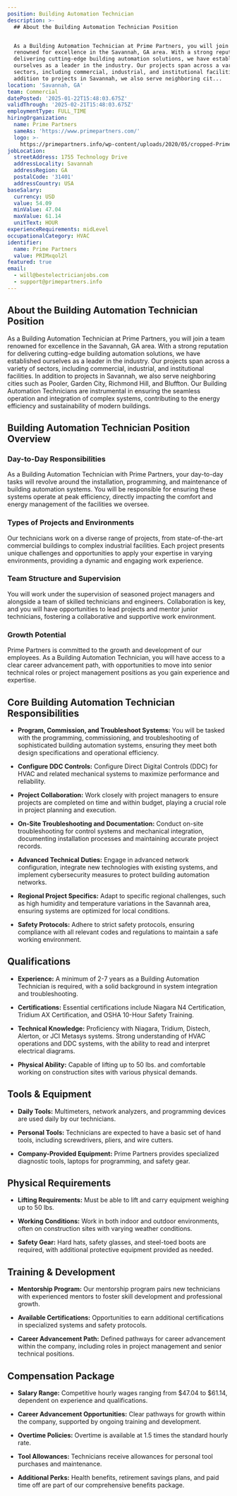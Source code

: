 ```yaml
---
position: Building Automation Technician
description: >-
  ## About the Building Automation Technician Position


  As a Building Automation Technician at Prime Partners, you will join a team
  renowned for excellence in the Savannah, GA area. With a strong reputation for
  delivering cutting-edge building automation solutions, we have established
  ourselves as a leader in the industry. Our projects span across a variety of
  sectors, including commercial, industrial, and institutional facilities. In
  addition to projects in Savannah, we also serve neighboring cit...
location: 'Savannah, GA'
team: Commercial
datePosted: '2025-01-22T15:48:03.675Z'
validThrough: '2025-02-21T15:48:03.675Z'
employmentType: FULL_TIME
hiringOrganization:
  name: Prime Partners
  sameAs: 'https://www.primepartners.com/'
  logo: >-
    https://primepartners.info/wp-content/uploads/2020/05/cropped-Prime-Partners-Logo-NO-BG-1.png
jobLocation:
  streetAddress: 1755 Technology Drive
  addressLocality: Savannah
  addressRegion: GA
  postalCode: '31401'
  addressCountry: USA
baseSalary:
  currency: USD
  value: 54.09
  minValue: 47.04
  maxValue: 61.14
  unitText: HOUR
experienceRequirements: midLevel
occupationalCategory: HVAC
identifier:
  name: Prime Partners
  value: PRIMxqol2l
featured: true
email:
  - will@bestelectricianjobs.com
  - support@primepartners.info
---
```




## About the Building Automation Technician Position

As a Building Automation Technician at Prime Partners, you will join a team renowned for excellence in the Savannah, GA area. With a strong reputation for delivering cutting-edge building automation solutions, we have established ourselves as a leader in the industry. Our projects span across a variety of sectors, including commercial, industrial, and institutional facilities. In addition to projects in Savannah, we also serve neighboring cities such as Pooler, Garden City, Richmond Hill, and Bluffton. Our Building Automation Technicians are instrumental in ensuring the seamless operation and integration of complex systems, contributing to the energy efficiency and sustainability of modern buildings.

## Building Automation Technician Position Overview

### Day-to-Day Responsibilities

As a Building Automation Technician with Prime Partners, your day-to-day tasks will revolve around the installation, programming, and maintenance of building automation systems. You will be responsible for ensuring these systems operate at peak efficiency, directly impacting the comfort and energy management of the facilities we oversee.

### Types of Projects and Environments

Our technicians work on a diverse range of projects, from state-of-the-art commercial buildings to complex industrial facilities. Each project presents unique challenges and opportunities to apply your expertise in varying environments, providing a dynamic and engaging work experience.

### Team Structure and Supervision

You will work under the supervision of seasoned project managers and alongside a team of skilled technicians and engineers. Collaboration is key, and you will have opportunities to lead projects and mentor junior technicians, fostering a collaborative and supportive work environment.

### Growth Potential

Prime Partners is committed to the growth and development of our employees. As a Building Automation Technician, you will have access to a clear career advancement path, with opportunities to move into senior technical roles or project management positions as you gain experience and expertise.

## Core Building Automation Technician Responsibilities

- **Program, Commission, and Troubleshoot Systems:** You will be tasked with the programming, commissioning, and troubleshooting of sophisticated building automation systems, ensuring they meet both design specifications and operational efficiency.
  
- **Configure DDC Controls:** Configure Direct Digital Controls (DDC) for HVAC and related mechanical systems to maximize performance and reliability.
  
- **Project Collaboration:** Work closely with project managers to ensure projects are completed on time and within budget, playing a crucial role in project planning and execution.

- **On-Site Troubleshooting and Documentation:** Conduct on-site troubleshooting for control systems and mechanical integration, documenting installation processes and maintaining accurate project records.

- **Advanced Technical Duties:** Engage in advanced network configuration, integrate new technologies with existing systems, and implement cybersecurity measures to protect building automation networks.

- **Regional Project Specifics:** Adapt to specific regional challenges, such as high humidity and temperature variations in the Savannah area, ensuring systems are optimized for local conditions.

- **Safety Protocols:** Adhere to strict safety protocols, ensuring compliance with all relevant codes and regulations to maintain a safe working environment.

## Qualifications

- **Experience:** A minimum of 2-7 years as a Building Automation Technician is required, with a solid background in system integration and troubleshooting.

- **Certifications:** Essential certifications include Niagara N4 Certification, Tridium AX Certification, and OSHA 10-Hour Safety Training.

- **Technical Knowledge:** Proficiency with Niagara, Tridium, Distech, Alerton, or JCI Metasys systems. Strong understanding of HVAC operations and DDC systems, with the ability to read and interpret electrical diagrams.

- **Physical Ability:** Capable of lifting up to 50 lbs. and comfortable working on construction sites with various physical demands.

## Tools & Equipment

- **Daily Tools:** Multimeters, network analyzers, and programming devices are used daily by our technicians.

- **Personal Tools:** Technicians are expected to have a basic set of hand tools, including screwdrivers, pliers, and wire cutters.

- **Company-Provided Equipment:** Prime Partners provides specialized diagnostic tools, laptops for programming, and safety gear.

## Physical Requirements

- **Lifting Requirements:** Must be able to lift and carry equipment weighing up to 50 lbs.

- **Working Conditions:** Work in both indoor and outdoor environments, often on construction sites with varying weather conditions.

- **Safety Gear:** Hard hats, safety glasses, and steel-toed boots are required, with additional protective equipment provided as needed.

## Training & Development

- **Mentorship Program:** Our mentorship program pairs new technicians with experienced mentors to foster skill development and professional growth.

- **Available Certifications:** Opportunities to earn additional certifications in specialized systems and safety protocols.

- **Career Advancement Path:** Defined pathways for career advancement within the company, including roles in project management and senior technical positions.

## Compensation Package

- **Salary Range:** Competitive hourly wages ranging from $47.04 to $61.14, dependent on experience and qualifications.

- **Career Advancement Opportunities:** Clear pathways for growth within the company, supported by ongoing training and development.

- **Overtime Policies:** Overtime is available at 1.5 times the standard hourly rate.

- **Tool Allowances:** Technicians receive allowances for personal tool purchases and maintenance.

- **Additional Perks:** Health benefits, retirement savings plans, and paid time off are part of our comprehensive benefits package.